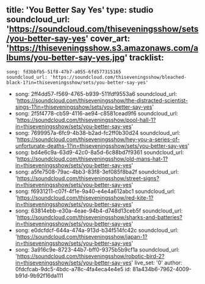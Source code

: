 title: 'You Better Say Yes'
type: studio
soundcloud_url: 'https://soundcloud.com/thiseveningsshow/sets/you-better-say-yes'
cover_art: 'https://thiseveningsshow.s3.amazonaws.com/albums/you-better-say-yes.jpg'
tracklist:
  -
    song: fd3bbfb5-51f8-47b7-a055-6fd577315165
    soundcloud_url: 'https://soundcloud.com/thiseveningsshow/bleached-black-1?in=thiseveningsshow/sets/you-better-say-yes'
  -
    song: 2ff4dd57-f569-4765-b939-511fdf9553a6
    soundcloud_url: 'https://soundcloud.com/thiseveningsshow/the-distracted-scientist-sings-1?in=thiseveningsshow/sets/you-better-say-yes'
  -
    song: 2f5f4778-cb59-4116-ae94-c8581cead9f6
    soundcloud_url: 'https://soundcloud.com/thiseveningsshow/pool-hall-1?in=thiseveningsshow/sets/you-better-say-yes'
  -
    song: 7699957a-6fc9-4b38-b2ad-fc2ff0b30d24
    soundcloud_url: 'https://soundcloud.com/thiseveningsshow/hey-you-a-series-of-unfortunate-deaths-1?in=thiseveningsshow/sets/you-better-say-yes'
  -
    song: bd4e6c9a-63d9-42c0-8a5d-6c88bd7f9361
    soundcloud_url: 'https://soundcloud.com/thiseveningsshow/old-mans-hat-1?in=thiseveningsshow/sets/you-better-say-yes'
  -
    song: a5fe7508-79ac-4bb3-83f8-3ef085f8ba2f
    soundcloud_url: 'https://soundcloud.com/thiseveningsshow/street-signs?in=thiseveningsshow/sets/you-better-say-yes'
  -
    song: f6931211-c07f-4f1e-9a40-e4e4a612abc1
    soundcloud_url: 'https://soundcloud.com/thiseveningsshow/red-kite-1?in=thiseveningsshow/sets/you-better-say-yes'
  -
    song: 63814ebb-e30a-4eae-94b4-d748d13ceb5f
    soundcloud_url: 'https://soundcloud.com/thiseveningsshow/sharks-and-batteries?in=thiseveningsshow/sets/you-better-say-yes'
  -
    song: e0dcfdcf-644a-474a-913d-b34f514fc42c
    soundcloud_url: 'https://soundcloud.com/thiseveningsshow/japan-1?in=thiseveningsshow/sets/you-better-say-yes'
  -
    song: 3a916c9e-8723-44b7-bff0-9375b5b9cf1a
    soundcloud_url: 'https://soundcloud.com/thiseveningsshow/robotic-bird-2?in=thiseveningsshow/sets/you-better-say-yes'
live_set: '0'
author: 0fdcfcab-9dc5-4bdc-a78c-4fa4eca4e4e5
id: 81a434b6-7962-4009-b91d-9b92f16da111
